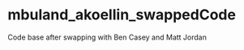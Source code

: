 mbuland_akoellin_swappedCode
============================

Code base after swapping with Ben Casey and Matt Jordan